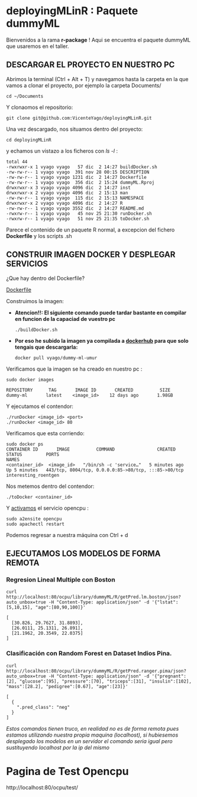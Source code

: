 # deployingMLinR : Paquete dummyML

Bienvenidos a la rama **r-package** ! Aqui se encuentra el paquete dummyML que usaremos en el taller.

## DESCARGAR EL PROYECTO EN NUESTRO PC

Abrimos la terminal (Ctrl + Alt + T) y navegamos hasta la carpeta en la que vamos a clonar el proyecto, por ejemplo la carpeta Documents/

```{bash}
cd ~/Documents
```
Y clonaomos el repositorio:
```{bash}
git clone git@github.com:VicenteYago/deployingMLinR.git
```
Una vez descargado, nos situamos dentro del proyecto: 

```{bash}
cd deployingMLinR
```

y echamos un vistazo a los ficheros con *ls -l* : 

```{bash}
total 44
-rwxrwxr-x 1 vyago vyago   57 dic  2 14:27 buildDocker.sh
-rw-rw-r-- 1 vyago vyago  391 nov 28 00:15 DESCRIPTION
-rw-rw-r-- 1 vyago vyago 1231 dic  2 14:27 Dockerfile
-rw-rw-r-- 1 vyago vyago  356 dic  2 15:24 dummyML.Rproj
drwxrwxr-x 3 vyago vyago 4096 dic  2 14:27 inst
drwxrwxr-x 2 vyago vyago 4096 dic  2 15:13 man
-rw-rw-r-- 1 vyago vyago  115 dic  2 15:13 NAMESPACE
drwxrwxr-x 2 vyago vyago 4096 dic  2 14:27 R
-rw-rw-r-- 1 vyago vyago 3552 dic  2 14:27 README.md
-rwxrw-r-- 1 vyago vyago   45 nov 25 21:30 runDocker.sh
-rwxrw-r-- 1 vyago vyago   51 nov 25 21:35 toDocker.sh
```

Parece el contenido de un paquete R normal, a excepcion del fichero **Dockerfile** y los scripts .sh


## CONSTRUIR IMAGEN DOCKER Y DESPLEGAR SERVICIOS

¿Que hay dentro del Dockerfile?

  [Dockerfile](Dockerfile)



Construimos la imagen:

* **Atencion!!: El siguiente comando puede tardar bastante en compilar en funcion de la capaciad de vuestro pc**

  ```{bash}
  ./buildDocker.sh 
  ```
* **Por eso he subido la imagen ya compilada a [dockerhub](https://hub.docker.com/r/vyago/dummy-ml-umur)
 para que solo tengais que descargarla:**
    ```{bash}
    docker pull vyago/dummy-ml-umur
    ```


Verificamos que  la imagen se ha creado en nuestro pc : 
```{bash}
sudo docker images 

REPOSITORY      TAG       IMAGE ID       CREATED          SIZE
dummy-ml       latest    <image_id>    12 days ago       1.98GB
```

Y ejecutamos el contendor: 

```{bash}
./runDocker <image_id> <port>
./runDocker <image_id> 80
```

Verificamos que esta corriendo: 
```{bash}
sudo docker ps 
CONTAINER ID       IMAGE          COMMAND                CREATED         STATUS         PORTS                                                  NAMES
<container_id>  <image_id>   "/bin/sh -c 'service…"   5 minutes ago   Up 5 minutes   443/tcp, 8004/tcp, 0.0.0.0:85->80/tcp, :::85->80/tcp   interesting_roentgen
```

Nos metemos dentro del contendor: 
```{bash}
./toDocker <container_id>
```
Y  [activamos](https://opencpu.github.io/server-manual/opencpu-server.pdf) el servicio opencpu   : 

```{bash}
sudo a2ensite opencpu
sudo apachectl restart
```


Podemos regresar a nuestra máquina con Ctrl + d


## EJECUTAMOS LOS MODELOS DE FORMA REMOTA

### Regresion Lineal Multiple con Boston

```{bash}
curl http://localhost:80/ocpu/library/dummyML/R/getPred.lm.boston/json?auto_unbox=true -H "Content-Type: application/json" -d '{"lstat":[5,10,15], "age":[80,90,100]}'
```

```{json}
[
  [30.826, 29.7627, 31.8893],
  [26.0111, 25.1311, 26.891],
  [21.1962, 20.3549, 22.0375]
]
```

### Clasificación con Random Forest en Dataset Indios Pina.

```{bash}
curl http://localhost:80/ocpu/library/dummyML/R/getPred.ranger.pima/json?auto_unbox=true -H "Content-Type: application/json" -d '{"pregnant":[2], "glucose":[95], "pressure":[70], "triceps":[31], "insulin":[102], "mass":[28.2], "pedigree":[0.67], "age":[23]}'
```


```{json}
[
  {
    ".pred_class": "neg"
  }
]

```
*Estos comandos tienen truco, en realidad no es de forma remota pues estamos utilizando nuestra propia maquina (localhost), si hubiesemos desplegado los modelos en un servidor el comando seria igual pero sustituyendo localhost por la ip del mismo*

# Pagina de Test Opencpu

http://localhost:80/ocpu/test/



